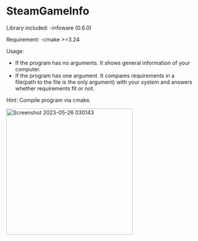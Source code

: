 # SteamGameInfo

Library included:
-infoware (0.6.0)

Requirement:
-cmake >=3.24

Usage:
- If the program has no arguments. It shows general information of your computer. 
- If the program has one argument. It compares requirements in a file(path to the file is the only argument) with your system and answers whether requirements fit or not.

Hint: Compile program via cmake.

<img width="335" alt="Screenshot 2023-05-26 030143" src="https://github.com/hitkon/SteamGameInfo/assets/66130212/f7826bcc-8f3a-4988-aca1-981aa0bb4aa6">
